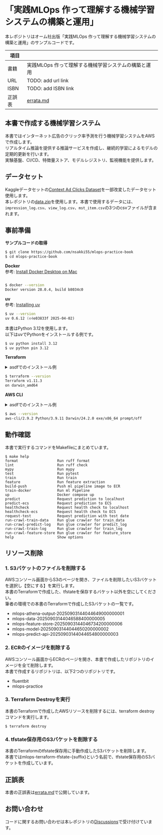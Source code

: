 # 「実践MLOps 作って理解する機械学習システムの構築と運用」

本レポジトリはオーム社出版「実践MLOps 作って理解する機械学習システムの構築と運用」のサンプルコードです。

| 項目 |                               |
|------|-------------------------------|
| 書籍 | 実践MLOps 作って理解する機械学習システムの構築と運用 |
| URL | TODO: add url link            |
| ISBN | TODO: add ISBN link           |
| 正誤表 | [errata.md](https://github.com/nsakki55/mlops-practice-book/blob/main/errata.md) |


## 本書で作成する機械学習システム

本書ではインターネット広告のクリック率予測を行う機械学習システムをAWSで作成します。  
リアルタイム推論を提供する推論サービスを作成し、継続的学習によるモデルの定期的更新を行います。  
実験基盤、CI/CD、特徴量ストア、モデルレジストリ、監視機能を提供します。


## データセット

Kaggleデータセットの[Context Ad Clicks Dataset](https://www.kaggle.com/datasets/arashnic/ctrtest/data)を一部改変したデータセット使用します。  
本レポジトリの[data.zip](./data.zip)を使用します。本書で使用するデータには、`impression_log.csv`、`view_log.csv`、`mst_item.csv`の3つのcsvファイルが含まれます。

## 事前準備

**サンプルコードの取得**  
```zsh
$ git clone https://github.com/nsakki55/mlops-practice-book
$ cd mlops-practice-book
```


**Docker**  
参考: [Install Docker Desktop on Mac](https://docs.docker.com/desktop/setup/install/mac-install/)

```zsh

$ docker --version
Docker version 28.0.4, build b8034c0
```

**uv**  
参考: [Installing uv](https://docs.astral.sh/uv/getting-started/installation/)  

```zsh
$ uv --version
uv 0.6.12 (e4e03833f 2025-04-02)
```

本書はPython 3.12を使用します。  
以下はuvでPythonをインストールする例です。
```zsh
$ uv python install 3.12
$ uv python pin 3.12
```

**Terraform**  
<details>
<summary>asdfでのインストール例</summary>

```zsh
$ asdf plugin add terraform
$ asdf install terraform 1.11.3
$ asdf local terraform 1.11.3
```
</details>

```zsh
$ terraform --version
Terraform v1.11.3
on darwin_amd64
```


**AWS CLI**  
<details>
<summary>asdfでのインストール例</summary>

```zsh
$ asdf plugin add awscli
$ asdf install awscli 2.27.35
$ asdf local awscli 2.27.35 
```
</details>

```zsh
$ aws --version
aws-cli/2.9.2 Python/3.9.11 Darwin/24.2.0 exe/x86_64 prompt/off
```

## 動作確認
本書で実行するコマンドをMakefileにまとめています。
```
$ make help
format                  Run ruff format
lint                    Run ruff check
mypy                    Run mypy
test                    Run pytest
train                   Run train
feature                 Run feature extraction
build-push              Push ml pipeline image to ECR
train-docker            Run ml Pipeline
up                      Docker compose up
predict                 Request prediction to localhost
predict-ecs             Request prediction to ECS
healthcheck             Request health check to localhost
healthcheck-ecs         Request health check to ECS
request-test            Request prediction with test date
run-crawl-train-data    Run glue crawler for train_data
run-crawl-predict-log   Run glue crawler for predict_log
run-crawl-train-log     Run glue crawler for train_log
run-crawl-feature-store Run glue crawler for feature_store
help                    Show options
```

## リソース削除
### 1. S3バケットのファイルを削除する
AWSコンソール画面からS3のページを開き、ファイルを削除したいS3バケットを選択し【空にする】を実行します。  
本書のTerraformで作成した、tfstateを保存するバケット以外を空にしてください。  
筆者の環境での本書のTerraformで作成したS3バケットの一覧です。
- mlops-athena-output-20250903144044649000000001
- mlops-data-20250903144046588400000005
- mlops-feature-store-20250903144046734200000006
- mlops-model-20250903144044650200000002
- mlops-predict-api-20250903144044654800000003

### 2. ECRのイメージを削除する
AWSコンソール画面からECRのページを開き、本書で作成したリポジトリのイメージを全て削除します。  
本書で作成するリポジトリは、以下2つのリポジトリです。
- fluentbit
- mlops-practice

### 3. Terraform Destroyを実行
本書のTerraformで作成したAWSリソースを削除するには、terraform destroy コマンドを実行します。  
```
$ terraform destroy
```

### 4. tfstate保存用のS3バケットを削除する
本書のTerraformのtfstate保存用に手動作成したS3バケットを削除します。  
本書ではmlops-terraform-tfstate-{suffix}という名前で、tfstate保存用のS3バケットを作成しています。


## 正誤表
本書の正誤表は[errata.md](https://github.com/nsakki55/mlops-practice-book/blob/main/errata.md)で公開しています。


## お問い合わせ
コードに関するお問い合わせは本レポジトリの[Discussions](https://github.com/nsakki55/mlops-practice-book/discussions)で受け付けています。

